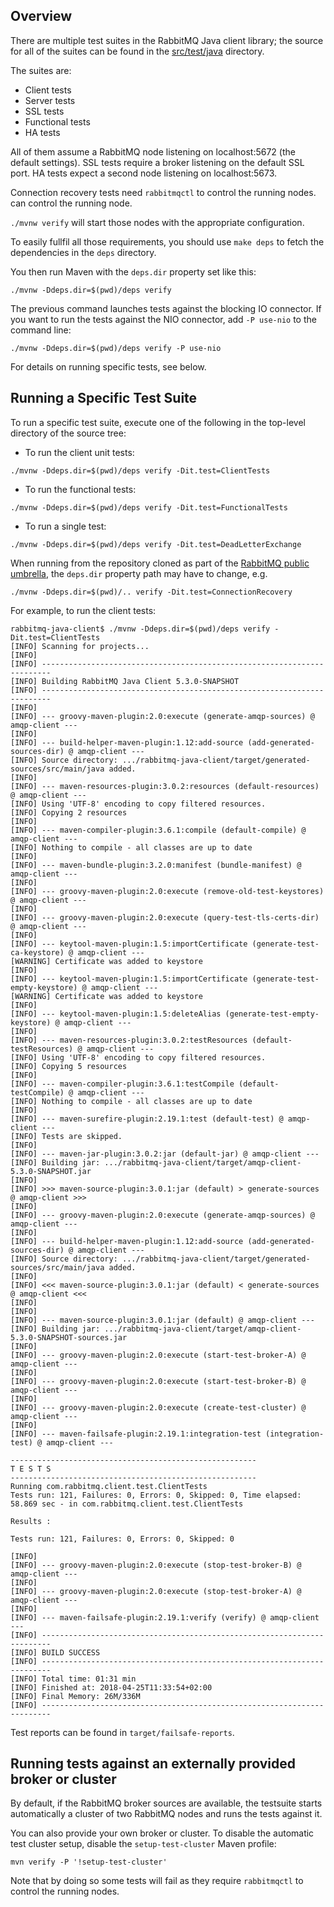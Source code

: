 ## Overview

There are multiple test suites in the RabbitMQ Java client library;
the source for all of the suites can be found in the [src/test/java](src/test/java)
directory.

The suites are:

  * Client tests
  * Server tests
  * SSL tests
  * Functional tests
  * HA tests

All of them assume a RabbitMQ node listening on localhost:5672
(the default settings). SSL tests require a broker listening on the default
SSL port. HA tests expect a second node listening on localhost:5673.

Connection recovery tests need `rabbitmqctl` to control the running nodes.
can control the running node.

`./mvnw verify` will start those nodes with the appropriate configuration.

To easily fullfil all those requirements, you should use `make deps` to
fetch the dependencies in the `deps` directory.

You then run Maven with the `deps.dir` property set like this:
```
./mvnw -Ddeps.dir=$(pwd)/deps verify
```

The previous command launches tests against the blocking IO connector. If you want
to run the tests against the NIO connector, add `-P use-nio` to the command line:

```
./mvnw -Ddeps.dir=$(pwd)/deps verify -P use-nio
```

For details on running specific tests, see below.


## Running a Specific Test Suite

To run a specific test suite, execute one of the following in the
top-level directory of the source tree:

* To run the client unit tests:

 ```
./mvnw -Ddeps.dir=$(pwd)/deps verify -Dit.test=ClientTests
```

* To run the functional tests:

 ```
./mvnw -Ddeps.dir=$(pwd)/deps verify -Dit.test=FunctionalTests
```

* To run a single test:

```
./mvnw -Ddeps.dir=$(pwd)/deps verify -Dit.test=DeadLetterExchange
```

When running from the repository cloned as part of the [RabbitMQ public umbrella](https://github.com/rabbitmq/rabbitmq-public-umbrella),
the `deps.dir` property path may have to change, e.g.

```
./mvnw -Ddeps.dir=$(pwd)/.. verify -Dit.test=ConnectionRecovery
```

For example, to run the client tests:

```
rabbitmq-java-client$ ./mvnw -Ddeps.dir=$(pwd)/deps verify -Dit.test=ClientTests
[INFO] Scanning for projects...
[INFO]
[INFO] ------------------------------------------------------------------------
[INFO] Building RabbitMQ Java Client 5.3.0-SNAPSHOT
[INFO] ------------------------------------------------------------------------
[INFO]
[INFO] --- groovy-maven-plugin:2.0:execute (generate-amqp-sources) @ amqp-client ---
[INFO]
[INFO] --- build-helper-maven-plugin:1.12:add-source (add-generated-sources-dir) @ amqp-client ---
[INFO] Source directory: .../rabbitmq-java-client/target/generated-sources/src/main/java added.
[INFO]
[INFO] --- maven-resources-plugin:3.0.2:resources (default-resources) @ amqp-client ---
[INFO] Using 'UTF-8' encoding to copy filtered resources.
[INFO] Copying 2 resources
[INFO]
[INFO] --- maven-compiler-plugin:3.6.1:compile (default-compile) @ amqp-client ---
[INFO] Nothing to compile - all classes are up to date
[INFO]
[INFO] --- maven-bundle-plugin:3.2.0:manifest (bundle-manifest) @ amqp-client ---
[INFO]
[INFO] --- groovy-maven-plugin:2.0:execute (remove-old-test-keystores) @ amqp-client ---
[INFO]
[INFO] --- groovy-maven-plugin:2.0:execute (query-test-tls-certs-dir) @ amqp-client ---
[INFO]
[INFO] --- keytool-maven-plugin:1.5:importCertificate (generate-test-ca-keystore) @ amqp-client ---
[WARNING] Certificate was added to keystore
[INFO]
[INFO] --- keytool-maven-plugin:1.5:importCertificate (generate-test-empty-keystore) @ amqp-client ---
[WARNING] Certificate was added to keystore
[INFO]
[INFO] --- keytool-maven-plugin:1.5:deleteAlias (generate-test-empty-keystore) @ amqp-client ---
[INFO]
[INFO] --- maven-resources-plugin:3.0.2:testResources (default-testResources) @ amqp-client ---
[INFO] Using 'UTF-8' encoding to copy filtered resources.
[INFO] Copying 5 resources
[INFO]
[INFO] --- maven-compiler-plugin:3.6.1:testCompile (default-testCompile) @ amqp-client ---
[INFO] Nothing to compile - all classes are up to date
[INFO]
[INFO] --- maven-surefire-plugin:2.19.1:test (default-test) @ amqp-client ---
[INFO] Tests are skipped.
[INFO]
[INFO] --- maven-jar-plugin:3.0.2:jar (default-jar) @ amqp-client ---
[INFO] Building jar: .../rabbitmq-java-client/target/amqp-client-5.3.0-SNAPSHOT.jar
[INFO]
[INFO] >>> maven-source-plugin:3.0.1:jar (default) > generate-sources @ amqp-client >>>
[INFO]
[INFO] --- groovy-maven-plugin:2.0:execute (generate-amqp-sources) @ amqp-client ---
[INFO]
[INFO] --- build-helper-maven-plugin:1.12:add-source (add-generated-sources-dir) @ amqp-client ---
[INFO] Source directory: .../rabbitmq-java-client/target/generated-sources/src/main/java added.
[INFO]
[INFO] <<< maven-source-plugin:3.0.1:jar (default) < generate-sources @ amqp-client <<<
[INFO]
[INFO]
[INFO] --- maven-source-plugin:3.0.1:jar (default) @ amqp-client ---
[INFO] Building jar: .../rabbitmq-java-client/target/amqp-client-5.3.0-SNAPSHOT-sources.jar
[INFO]
[INFO] --- groovy-maven-plugin:2.0:execute (start-test-broker-A) @ amqp-client ---
[INFO]
[INFO] --- groovy-maven-plugin:2.0:execute (start-test-broker-B) @ amqp-client ---
[INFO]
[INFO] --- groovy-maven-plugin:2.0:execute (create-test-cluster) @ amqp-client ---
[INFO]
[INFO] --- maven-failsafe-plugin:2.19.1:integration-test (integration-test) @ amqp-client ---

-------------------------------------------------------
T E S T S
-------------------------------------------------------
Running com.rabbitmq.client.test.ClientTests
Tests run: 121, Failures: 0, Errors: 0, Skipped: 0, Time elapsed: 58.869 sec - in com.rabbitmq.client.test.ClientTests

Results :

Tests run: 121, Failures: 0, Errors: 0, Skipped: 0

[INFO]
[INFO] --- groovy-maven-plugin:2.0:execute (stop-test-broker-B) @ amqp-client ---
[INFO]
[INFO] --- groovy-maven-plugin:2.0:execute (stop-test-broker-A) @ amqp-client ---
[INFO]
[INFO] --- maven-failsafe-plugin:2.19.1:verify (verify) @ amqp-client ---
[INFO] ------------------------------------------------------------------------
[INFO] BUILD SUCCESS
[INFO] ------------------------------------------------------------------------
[INFO] Total time: 01:31 min
[INFO] Finished at: 2018-04-25T11:33:54+02:00
[INFO] Final Memory: 26M/336M
[INFO] ------------------------------------------------------------------------
```

Test reports can be found in `target/failsafe-reports`.


## Running tests against an externally provided broker or cluster

By default, if the RabbitMQ broker sources are available, the testsuite
starts automatically a cluster of two RabbitMQ nodes and runs the tests
against it.

You can also provide your own broker or cluster. To disable the
automatic test cluster setup, disable the `setup-test-cluster` Maven
profile:

```
mvn verify -P '!setup-test-cluster'
```

Note that by doing so some tests will fail as they require `rabbitmqctl` to
control the running nodes.
